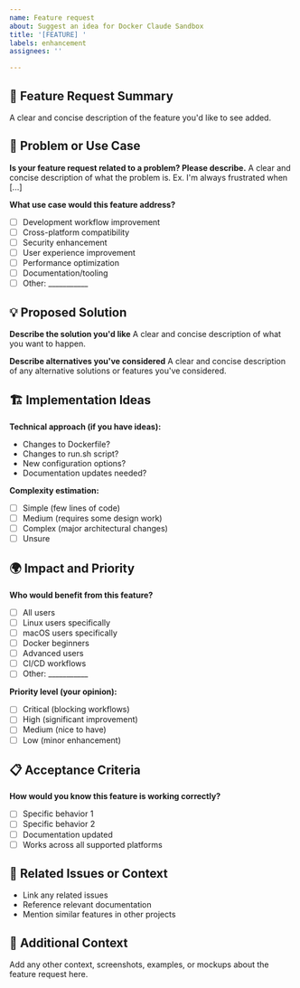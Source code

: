 ```yaml
---
name: Feature request
about: Suggest an idea for Docker Claude Sandbox
title: '[FEATURE] '
labels: enhancement
assignees: ''

---
```


## 🚀 Feature Request Summary
A clear and concise description of the feature you'd like to see added.

## 🎯 Problem or Use Case
**Is your feature request related to a problem? Please describe.**
A clear and concise description of what the problem is. Ex. I'm always frustrated when [...]

**What use case would this feature address?**
- [ ] Development workflow improvement
- [ ] Cross-platform compatibility
- [ ] Security enhancement
- [ ] User experience improvement
- [ ] Performance optimization
- [ ] Documentation/tooling
- [ ] Other: ___________

## 💡 Proposed Solution
**Describe the solution you'd like**
A clear and concise description of what you want to happen.

**Describe alternatives you've considered**
A clear and concise description of any alternative solutions or features you've considered.

## 🏗️ Implementation Ideas
**Technical approach (if you have ideas):**
- Changes to Dockerfile?
- Changes to run.sh script?
- New configuration options?
- Documentation updates needed?

**Complexity estimation:**
- [ ] Simple (few lines of code)
- [ ] Medium (requires some design work)
- [ ] Complex (major architectural changes)
- [ ] Unsure

## 🌍 Impact and Priority
**Who would benefit from this feature?**
- [ ] All users
- [ ] Linux users specifically
- [ ] macOS users specifically
- [ ] Docker beginners
- [ ] Advanced users
- [ ] CI/CD workflows
- [ ] Other: ___________

**Priority level (your opinion):**
- [ ] Critical (blocking workflows)
- [ ] High (significant improvement)
- [ ] Medium (nice to have)
- [ ] Low (minor enhancement)

## 📋 Acceptance Criteria
**How would you know this feature is working correctly?**
- [ ] Specific behavior 1
- [ ] Specific behavior 2
- [ ] Documentation updated
- [ ] Works across all supported platforms

## 🔗 Related Issues or Context
- Link any related issues
- Reference relevant documentation
- Mention similar features in other projects

## 📝 Additional Context
Add any other context, screenshots, examples, or mockups about the feature request here.